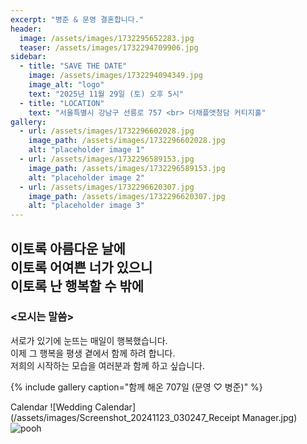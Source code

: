 ```yaml
---
excerpt: "병준 & 문영 결혼합니다."
header:
  image: /assets/images/1732295652283.jpg
  teaser: /assets/images/1732294709906.jpg
sidebar:
  - title: "SAVE THE DATE"
    image: /assets/images/1732294094349.jpg
    image_alt: "logo"
    text: "2025년 11월 29일 (토) 오후 5시"
  - title: "LOCATION"
    text: "서울특별시 강남구 선릉로 757 <br> 더채플앳청담 커티지홀"
gallery:
  - url: /assets/images/1732296602028.jpg
    image_path: /assets/images/1732296602028.jpg
    alt: "placeholder image 1"
  - url: /assets/images/1732296589153.jpg
    image_path: /assets/images/1732296589153.jpg
    alt: "placeholder image 2"
  - url: /assets/images/1732296620307.jpg
    image_path: /assets/images/1732296620307.jpg
    alt: "placeholder image 3"
---
```


## 이토록 아름다운 날에 <br> 이토록 어여쁜 너가 있으니 <br> 이토록 난 행복할 수 밖에
### <모시는 말씀> <br>
서로가 있기에 눈뜨는 매일이 행복했습니다.<br>
이제 그 행복을 평생 곁에서 함께 하려 합니다.<br>
저희의 시작하는 모습을 여러분과 함께 하고 싶습니다.<br>

{% include gallery caption="함께 해온 707일 (문영 ♡ 병준)" %}

Calendar
![Wedding Calendar](/assets/images/Screenshot_20241123_030247_Receipt Manager.jpg)
![pooh](https://encrypted-tbn0.gstatic.com/images?q=tbn:ANd9GcQW0Z94iqO01RBz7uaesVFC5hG-J4y-ldNCHg&usqp=CAU)
